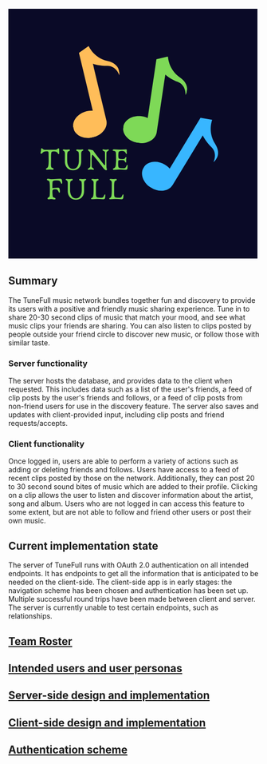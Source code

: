![TuneFull](img/tunefull-logo.png)

## Summary

The TuneFull music network bundles together fun and discovery to provide its users with a positive and friendly music sharing experience. Tune in to share 20-30 second clips of music that match your mood, and see what music clips your friends are sharing. You can also listen to clips posted by people outside your friend circle to discover new music, or follow those with similar taste.

### Server functionality 

The server hosts the database, and provides data to the client when requested. This includes data such as a list of the user's friends, a feed of clip posts by the user's friends and follows, or a feed of clip posts from non-friend users for use in the discovery feature. The server also saves and updates with client-provided input, including clip posts and friend requests/accepts.

### Client functionality

Once logged in, users are able to perform a variety of actions such as adding or deleting friends and follows. Users have access to a feed of recent clips posted by those on the network. Additionally, they can post 20 to 30 second sound bites of music which are added to their profile. Clicking on a clip allows the user to listen and discover information about the artist, song and album. Users who are not logged in can access this feature to some extent, but are not able to follow and friend other users or post their own music.

## Current implementation state

The server of TuneFull runs with OAuth 2.0 authentication on all intended endpoints. It has endpoints to get all the information that is anticipated to be needed on the client-side. The client-side app is in early stages: the navigation scheme has been chosen and authentication has been set up. Multiple successful round trips have been made between client and server. The server is currently unable to test certain endpoints, such as relationships.

## [Team Roster](team-roster.md)

## [Intended users and user personas](intended-users.md)

## [Server-side design and implementation](server-design-implementation.md)

## [Client-side design and implementation](client-design-implementation.md)

## [Authentication scheme](authentication.md)